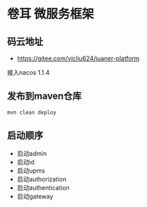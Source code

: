 # 卷耳 微服务框架

## 码云地址
- https://gitee.com/vicliu624/juaner-platform

接入nacos 1.1.4

## 发布到maven仓库

```cmd
mvn clean deploy
```

## 启动顺序
- 启动admin
- 启动id
- 启动upms
- 启动authorization
- 启动authentication
- 启动gateway
